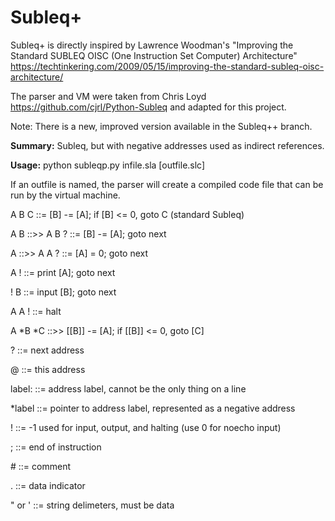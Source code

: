 # Subleq+

Subleq+ is directly inspired by Lawrence Woodman's "Improving the Standard SUBLEQ OISC (One Instruction Set Computer) Architecture"
https://techtinkering.com/2009/05/15/improving-the-standard-subleq-oisc-architecture/

The parser and VM were taken from Chris Loyd https://github.com/cjrl/Python-Subleq and adapted for this project.

Note:  There is a new, improved version available in the Subleq++ branch.

**Summary:**  Subleq, but with negative addresses used as indirect references.

**Usage:**  python subleqp.py infile.sla [outfile.slc]

If an outfile is named, the parser will create a compiled code file that can be run by the virtual machine.

 A B C ::=   [B] -= [A]; if [B] <= 0, goto C (standard Subleq)
 
 A B   ::>>   A B ? ::= [B] -= [A]; goto next
 
 A     ::>>   A A ? ::= [A] = 0; goto next
 
 A !   ::=   print [A]; goto next
 
 ! B   ::=   input [B]; goto next
 
 A A ! ::=   halt
 
 A \*B \*C ::>> [[B]] -= [A]; if [[B]] <= 0, goto [C]

 ? ::= next address
 
 @ ::= this address
 
 label: ::= address label, cannot be the only thing on a line
 
 \*label ::=  pointer to address label, represented as a negative address
 
 ! ::= -1 used for input, output, and halting (use 0 for noecho input)
 
 ;  ::=  end of instruction
 
 \#  ::=  comment
 
 . ::=  data indicator
 
 " or ' ::= string delimeters, must be data
